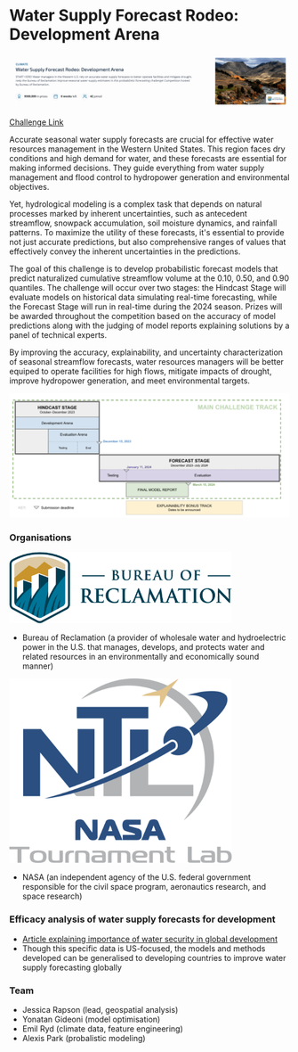 # Water Supply Forecast Rodeo: Development Arena

![title card](title-card.png)

[Challenge Link](https://www.drivendata.org/competitions/254/reclamation-water-supply-forecast-dev/)

Accurate seasonal water supply forecasts are crucial for effective water resources management in the Western United States. This region faces dry conditions and high demand for water, and these forecasts are essential for making informed decisions. They guide everything from water supply management and flood control to hydropower generation and environmental objectives.

Yet, hydrological modeling is a complex task that depends on natural processes marked by inherent uncertainties, such as antecedent streamflow, snowpack accumulation, soil moisture dynamics, and rainfall patterns. To maximize the utility of these forecasts, it's essential to provide not just accurate predictions, but also comprehensive ranges of values that effectively convey the inherent uncertainties in the predictions.

The goal of this challenge is to develop probabilistic forecast models that predict naturalized cumulative streamflow volume at the 0.10, 0.50, and 0.90 quantiles. The challenge will occur over two stages: the Hindcast Stage will evaluate models on historical data simulating real-time forecasting, while the Forecast Stage will run in real-time during the 2024 season. Prizes will be awarded throughout the competition based on the accuracy of model predictions along with the judging of model reports explaining solutions by a panel of technical experts.

By improving the accuracy, explainability, and uncertainty characterization of seasonal streamflow forecasts, water resources managers will be better equiped to operate facilities for high flows, mitigate impacts of drought, improve hydropower generation, and meet environmental targets.

<img src="timeline.png" width="900">

### Organisations

<img src="bureau-of-reclamation.png" width="400">

- Bureau of Reclamation (a provider of wholesale water and hydroelectric power in the U.S. that manages, develops, and protects water and related resources in an environmentally and economically sound manner)

<img src="nasa.png" width="400">

- NASA (an independent agency of the U.S. federal government responsible for the civil space program, aeronautics research, and space research)

### Efficacy analysis of water supply forecasts for development
- [Article explaining importance of water security in global development](https://www.lse.ac.uk/granthaminstitute/explainers/what-is-water-security-and-how-is-it-impacted-by-climate-change/)
- Though this specific data is US-focused, the models and methods developed can be generalised to developing countries to improve water supply forecasting globally

### Team
- Jessica Rapson (lead, geospatial analysis)
- Yonatan Gideoni (model optimisation)
- Emil Ryd (climate data, feature engineering)
- Alexis Park (probalistic modeling)
